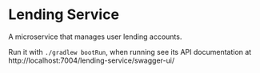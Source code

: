 # Lending Service

A microservice that manages user lending accounts.

Run it with `./gradlew bootRun`, when running see its API documentation at http://localhost:7004/lending-service/swagger-ui/
